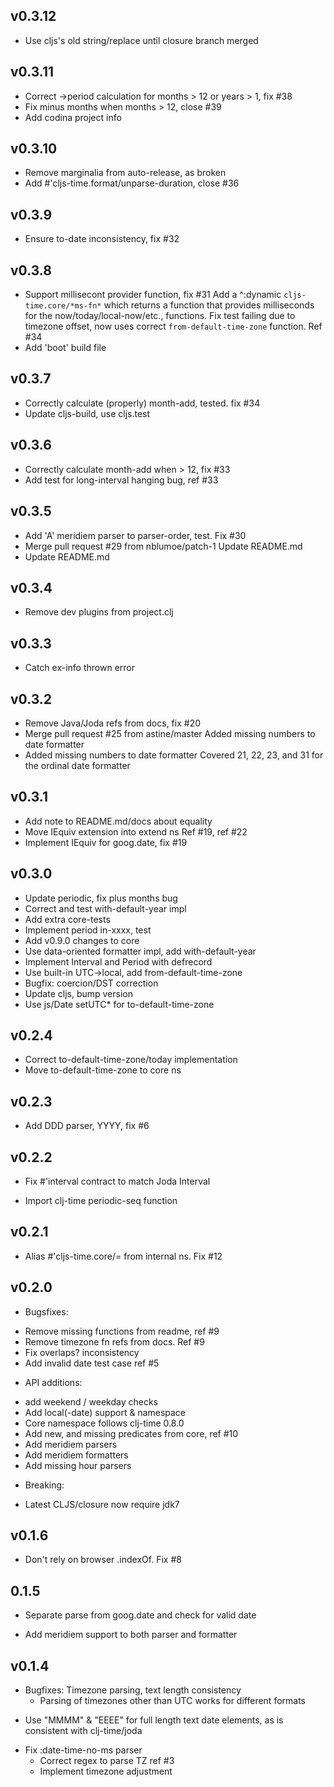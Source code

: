 ## v0.3.12

- Use cljs's old string/replace until closure branch merged

## v0.3.11

- Correct ->period calculation for months > 12 or years > 1, fix #38
- Fix minus months when months > 12, close #39
- Add codina project info

## v0.3.10

- Remove marginalia from auto-release, as broken
- Add #'cljs-time.format/unparse-duration, close #36

## v0.3.9

- Ensure to-date inconsistency, fix #32

## v0.3.8

- Support millisecont provider function, fix #31
  Add a ^:dynamic `cljs-time.core/*ms-fn*` which returns a function that 
  provides milliseconds for the now/today/local-now/etc., functions.
  Fix test failing due to timezone offset, now uses correct
  `from-default-time-zone` function. Ref #34
- Add 'boot' build file

## v0.3.7

- Correctly calculate (properly) month-add, tested. fix #34
- Update cljs-build, use cljs.test

## v0.3.6

- Correctly calculate month-add when > 12, fix #33
- Add test for long-interval hanging bug, ref #33

## v0.3.5

- Add 'A' meridiem parser to parser-order, test. Fix #30
- Merge pull request #29 from nblumoe/patch-1
  Update README.md
- Update README.md

## v0.3.4

- Remove dev plugins from project.clj

## v0.3.3

- Catch ex-info thrown error

## v0.3.2

- Remove Java/Joda refs from docs, fix #20
- Merge pull request #25 from astine/master
  Added missing numbers to date formatter
- Added missing numbers to date formatter
  Covered 21, 22, 23, and 31 for the ordinal date formatter

## v0.3.1

- Add note to README.md/docs about equality
- Move IEquiv extension into extend ns
  Ref #19, ref #22
- Implement IEquiv for goog.date, fix #19

## v0.3.0

- Update periodic, fix plus months bug
- Correct and test with-default-year impl
- Add extra core-tests
- Implement period in-xxxx, test
- Add v0.9.0 changes to core
- Use data-oriented formatter impl, add with-default-year
- Implement Interval and Period with defrecord
- Use built-in UTC->local, add from-default-time-zone
- Bugfix: coercion/DST correction
- Update cljs, bump version
- Use js/Date setUTC* for to-default-time-zone

## v0.2.4

- Correct to-default-time-zone/today implementation
- Move to-default-time-zone to core ns

## v0.2.3

 - Add DDD parser, YYYY, fix #6

## v0.2.2

 - Fix #'interval contract to match Joda Interval

- Import clj-time periodic-seq function

## v0.2.1

 - Alias #'cljs-time.core/= from internal ns. Fix #12

## v0.2.0

 - Bugsfixes:

  * Remove missing functions from readme, ref #9
  * Remove timezone fn refs from docs. Ref #9
  * Fix overlaps? inconsistency
  * Add invalid date test case ref #5

 - API additions:

  * add weekend / weekday checks
  * Add local(-date) support & namespace
  * Core namespace follows clj-time 0.8.0
  * Add new, and missing predicates from core, ref #10
  * Add meridiem parsers
  * Add meridiem formatters
  * Add missing hour parsers

 - Breaking:

  * Latest CLJS/closure now require jdk7

## v0.1.6

 - Don't rely on browser .indexOf. Fix #8

## 0.1.5

 - Separate parse from goog.date and check for valid date

- Add meridiem support to both parser and formatter

## v0.1.4

 - Bugfixes: Timezone parsing, text length consistency
   * Parsing of timezones other than UTC works for different formats
  * Use "MMMM" & "EEEE" for full length text date elements, as is
    consistent with clj-time/joda

- Fix :date-time-no-ms parser
   * Correct regex to parse TZ ref #3
  * Implement timezone adjustment

